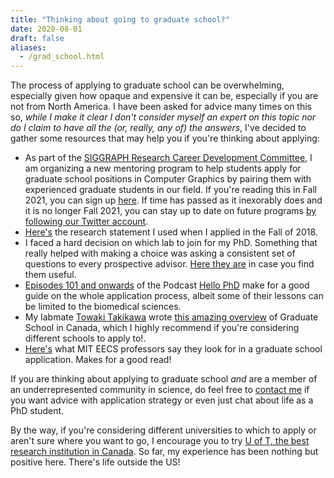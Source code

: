 ```yaml
---
title: "Thinking about going to graduate school?"
date: 2020-08-01
draft: false
aliases:
  - /grad_school.html
---
```

The process of applying to graduate school can be overwhelming, especially given how opaque and expensive it can be, especially if you are not from North America. I have been asked for advice many times on this so, <i>while I make it clear I don't consider myself an expert on this topic nor do I claim to have all the (or, really, any of) the answers</i>, I've decided to gather some resources that may help you if you're thinking about applying:  
- As part of the <a href="https://research.siggraph.org">SIGGRAPH Research Career Development Committee</a>, I am organizing a new mentoring program to help students apply for graduate school positions in Computer Graphics by pairing them with experienced graduate students in our field. If you're reading this in Fall 2021, you can sign up <a href="https://forms.gle/UX5dQ8uPtAHtJswW8">here</a>. If time has passed as it inexorably does and it is no longer Fall 2021, you can stay up to date on future programs <a href="https://twitter.com/siggraphmentors">by following our Twitter account</a>.
- <a href="./research_statement.html">Here's</a> the research statement I used when I applied in the Fall of 2018.
- I faced a hard decision on which lab to join for my PhD. Something that really helped with making a choice was asking a consistent set of questions to every prospective advisor. <a href="./grad_questions.html">Here they are</a> in case you find them useful.
- <a href="http://hellophd.com/2018/09/101-hellophd-guide-to-grad-school-application-knowing-when-and-where-to-apply-with-dr-beth-bowman/">Episodes 101 and onwards</a> of the Podcast <a href="http://hellophd.com">Hello PhD</a> make for a good guide on the whole application process, albeit some of their lessons can be limited to the biomedical sciences.
- My labmate <a href="https://tovacinni.github.io">Towaki Takikawa</a> wrote
    <a href="https://medium.com/@yongyuanxi/myths-about-graduate-school-in-computer-science-in-canada-eca365370415">this amazing overview</a> of Graduate School in Canada,
             which I highly recommend if you're
             considering different schools to apply to!.
- <a href="https://www.eecs.mit.edu/what-faculty-members-are-looking-for-in-a-grad-school-application-essay/">Here's</a> what MIT EECS professors say they look for in a graduate school application. Makes for a good read!

If you are thinking about applying to graduate school <i>and</i> are a member of an underrepresented community in science, do feel free to [contact me](mailto:sgsellan@cs.toronto.edu) if you want advice with application strategy or even just chat about life as a PhD student.

By the way, if you're considering different universities to which to apply or aren't sure where you want to go, I encourage you to try <a href="https://web.cs.toronto.edu/graduate/admissions">U of T, the best research institution in Canada</a>. So far, my experience has been nothing but positive here. There's life outside the US!
